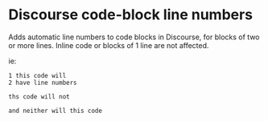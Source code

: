 # Discourse code-block line numbers
Adds automatic line numbers to code blocks in Discourse, for blocks of two or more lines. Inline code or blocks of 1 line are not affected. 

ie:

```
1 this code will
2 have line numbers
```

```
ths code will not
```

`and neither will this code`

